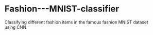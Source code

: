 # Fashion---MNIST-classifier
Classifying different fashion items in the famous fashion MNIST dataset using CNN
